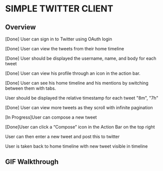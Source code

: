 # SIMPLE TWITTER CLIENT

## Overview
[Done] User can sign in to Twitter using OAuth login


[Done] User can view the tweets from their home timeline


[Done] User should be displayed the username, name, and body for each tweet


[Done] User can view his profile through an icon in the action bar.


[Done] User can see his home timeline and his mentions by switching between them with tabs.


User should be displayed the relative timestamp for each tweet "8m", "7h"


[Done] User can view more tweets as they scroll with infinite pagination


[In Progress]User can compose a new tweet


[Done]User can click a “Compose” icon in the Action Bar on the top right


User can then enter a new tweet and post this to twitter


User is taken back to home timeline with new tweet visible in timeline



## GIF Walkthrough
